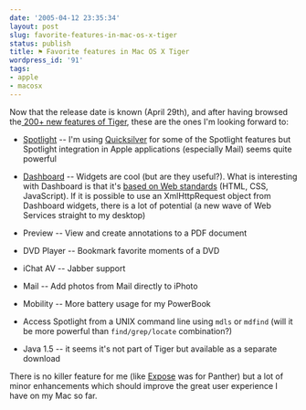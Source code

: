 ```yaml
---
date: '2005-04-12 23:35:34'
layout: post
slug: favorite-features-in-mac-os-x-tiger
status: publish
title: ⚑ Favorite features in Mac OS X Tiger
wordpress_id: '91'
tags:
- apple
- macosx
---
```


Now that the release date is known (April 29th), and after having browsed the[ 200+ new features of Tiger](http://www.apple.com/macosx/features/expose/), these are the ones I'm looking forward to:



        
  * [Spotlight](http://www.apple.com/macosx/features/spotlight/) -- I'm using [Quicksilver](http://quicksilver.blacktree.com/) for some of the Spotlight features but Spotlight integration in Apple applications (especially Mail) seems quite powerful

        
  * [Dashboard](http://www.apple.com/macosx/features/dashboard/) -- Widgets are cool (but are they useful?). What is interesting with Dashboard is that it's [based on Web standards](http://developer.apple.com/macosx/tiger/dashboard.html) (HTML, CSS, JavaScript). If it is possible to use an XmlHttpRequest object from Dashboard widgets, there is a lot of potential (a new wave of Web Services straight to my desktop)

	
  * Preview -- View and create annotations to a PDF document

        
  * DVD Player -- Bookmark favorite moments of a DVD

        
  * iChat AV -- Jabber support

        
  * Mail -- Add photos from Mail directly to iPhoto

        
  * Mobility -- More battery usage for my PowerBook

        
  * Access Spotlight from a UNIX command line using `mdls` or `mdfind` (will it be more powerful than `find/grep/locate` combination?)

        
  * Java 1.5 -- it seems it's not part of Tiger but available as a separate download



There is no killer feature for me (like [Expose](http://www.apple.com/macosx/features/expose/) was for Panther) but a lot of minor enhancements which should improve the great user experience I have on my Mac so far.


